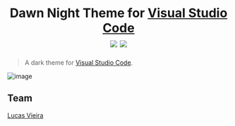 <h1 align="center">
  <br>
  Dawn Night Theme for <a href="https://code.visualstudio.com">Visual Studio Code</a>
  <br>
  <img src="https://img.shields.io/badge/License-MIT-blue.svg" />
  <img src="https://snyk.io/test/github/lucas-ssv/dawn-night-theme/badge.svg" />
</h1>

> A dark theme for [Visual Studio Code](http://code.visualstudio.com).

![image](https://user-images.githubusercontent.com/38146739/152831508-6b41e5fa-33fc-405c-b802-0f09a82e2d56.png)

## Team

[Lucas Vieira](https://github.com/lucas-ssv)
